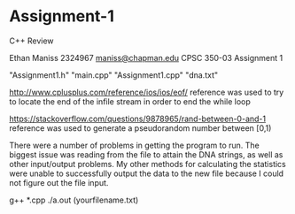 # Assignment-1
C++ Review

Ethan Maniss
2324967
maniss@chapman.edu
CPSC 350-03
Assignment 1

"Assignment1.h"
"main.cpp"
"Assignment1.cpp"
"dna.txt"

http://www.cplusplus.com/reference/ios/ios/eof/
reference was used to try to locate the end of the
infile stream in order to end the while loop

https://stackoverflow.com/questions/9878965/rand-between-0-and-1
reference was used to generate a pseudorandom number between [0,1)

There were a number of problems in getting the program to run. The biggest issue
was reading from the file to attain the DNA strings, as well as other input/output
problems. My other methods for calculating the statistics were unable to
successfully output the data to the new file because I could not figure out the
file input.

g++ *.cpp
./a.out (yourfilename.txt)
